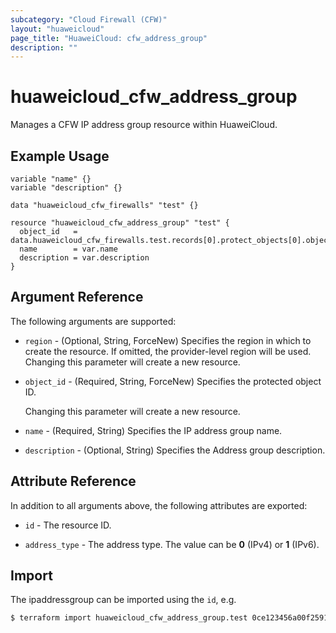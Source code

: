 ```yaml
---
subcategory: "Cloud Firewall (CFW)"
layout: "huaweicloud"
page_title: "HuaweiCloud: cfw_address_group"
description: ""
---
```


# huaweicloud_cfw_address_group

Manages a CFW IP address group resource within HuaweiCloud.

## Example Usage

```hcl
variable "name" {}
variable "description" {}

data "huaweicloud_cfw_firewalls" "test" {}

resource "huaweicloud_cfw_address_group" "test" {
  object_id   = data.huaweicloud_cfw_firewalls.test.records[0].protect_objects[0].object_id
  name        = var.name
  description = var.description
}
```

## Argument Reference

The following arguments are supported:

* `region` - (Optional, String, ForceNew) Specifies the region in which to create the resource.
  If omitted, the provider-level region will be used. Changing this parameter will create a new resource.

* `object_id` - (Required, String, ForceNew) Specifies the protected object ID.

  Changing this parameter will create a new resource.

* `name` - (Required, String) Specifies the IP address group name.

* `description` - (Optional, String) Specifies the Address group description.

## Attribute Reference

In addition to all arguments above, the following attributes are exported:

* `id` - The resource ID.

* `address_type` - The address type. The value can be **0** (IPv4) or **1** (IPv6).

## Import

The ipaddressgroup can be imported using the `id`, e.g.

```bash
$ terraform import huaweicloud_cfw_address_group.test 0ce123456a00f2591fabc00385ff1234
```
